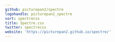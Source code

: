 ```yaml
---
github: picturepan2/spectre
logohandle: picturepan2_spectre
sort: spectrecss
title: Spectre.css
twitter: spectrecss
website: 'https://picturepan2.github.io/spectre/'
---
```

